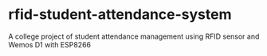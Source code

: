# rfid-student-attendance-system
A college project of student attendance management using RFID sensor and Wemos D1 with ESP8266
